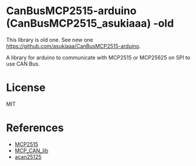 # CanBusMCP2515-arduino (CanBusMCP2515_asukiaaa) -old

This library is old one.
See new one https://github.com/asukiaaa/CanBusMCP2515-arduino.

A library for arduino to communicate with MCP2515 or MCP25625 on SPI to use CAN Bus.

# License

MIT

# References

- [MCP2515](https://ww1.microchip.com/downloads/en/DeviceDoc/MCP2515-Stand-Alone-CAN-Controller-with-SPI-20001801J.pdf)
- [MCP_CAN_lib](https://github.com/coryjfowler/MCP_CAN_lib)
- [acan25125](https://github.com/pierremolinaro/acan2515)
